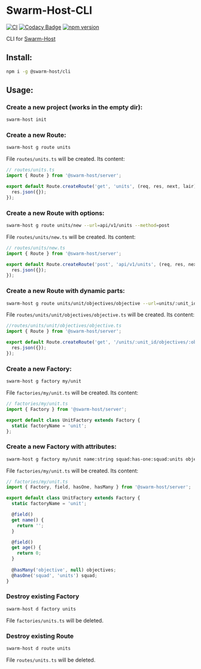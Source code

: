 # Swarm-Host-CLI

[![CI](https://github.com/onechiporenko/swarm-host-cli/actions/workflows/nodejs.yml/badge.svg)](https://github.com/onechiporenko/swarm-host-cli/actions/workflows/nodejs.yml)
[![Codacy Badge](https://api.codacy.com/project/badge/Grade/09abde586a6a4f24b859a5e4b3f57472)](https://www.codacy.com/app/cv_github/swarm-host-cli?utm_source=github.com&amp;utm_medium=referral&amp;utm_content=onechiporenko/swarm-host-cli&amp;utm_campaign=Badge_Grade)
[![npm version](https://badge.fury.io/js/swarm-host-cli.svg)](https://badge.fury.io/js/swarm-host-cli)

CLI for [Swarm-Host](https://github.com/onechiporenko/swarm)

## Install:

```bash
npm i -g @swarm-host/cli
```

## Usage:

### Create a new project (works in the empty dir):

```bash
swarm-host init
```

### Create a new Route:

```bash
swarm-host g route units
```

File `routes/units.ts` will be created. Its content:

```typescript
// routes/units.ts
import { Route } from '@swarm-host/server';

export default Route.createRoute('get', 'units', (req, res, next, lair) => {
  res.json({});
});
```

### Create a new Route with options:

```bash
swarm-host g route units/new --url=api/v1/units --method=post
```

File `routes/units/new.ts` will be created. Its content:

```typescript
// routes/units/new.ts
import { Route } from '@swarm-host/server';

export default Route.createRoute('post', 'api/v1/units', (req, res, next, lair) => {
  res.json({});
});
```

### Create a new Route with dynamic parts:

```bash
swarm-host g route units/unit/objectives/objective --url=units/:unit_id/objectives/:objective_id
```

File `routes/units/unit/objectives/objective.ts` will be created. Its content:

```typescript
//routes/units/unit/objectives/objective.ts
import { Route } from '@swarm-host/server';

export default Route.createRoute('get', '/units/:unit_id/objectives/:objective_id', ({params: {unit_id, objective_id}}, res, next, lair) => {
  res.json({});
});

```

### Create a new Factory:

```bash
swarm-host g factory my/unit
```

File `factories/my/unit.ts` will be created. Its content:

```typescript
// factories/my/unit.ts
import { Factory } from '@swarm-host/server';

export default class UnitFactory extends Factory {
  static factoryName = 'unit';
};
```

### Create a new Factory with attributes:

```bash
swarm-host g factory my/unit name:string squad:has-one:squad:units objectives:has-many:objective
```

File `factories/my/unit.ts` will be created. Its content:

```typescript
// factories/my/unit.ts
import { Factory, field, hasOne, hasMany } from '@swarm-host/server';

export default class UnitFactory extends Factory {
  static factoryName = 'unit';

  @field()
  get name() {
    return '';
  }

  @field()
  get age() {
    return 0;
  }
  
  @hasMany('objective', null) objectives;
  @hasOne('squad', 'units') squad;
}
```

### Destroy existing Factory

```bash
swarm-host d factory units
```

File `factories/units.ts` will be deleted.

### Destroy existing Route

```bash
swarm-host d route units
```

File `routes/units.ts` will be deleted.

